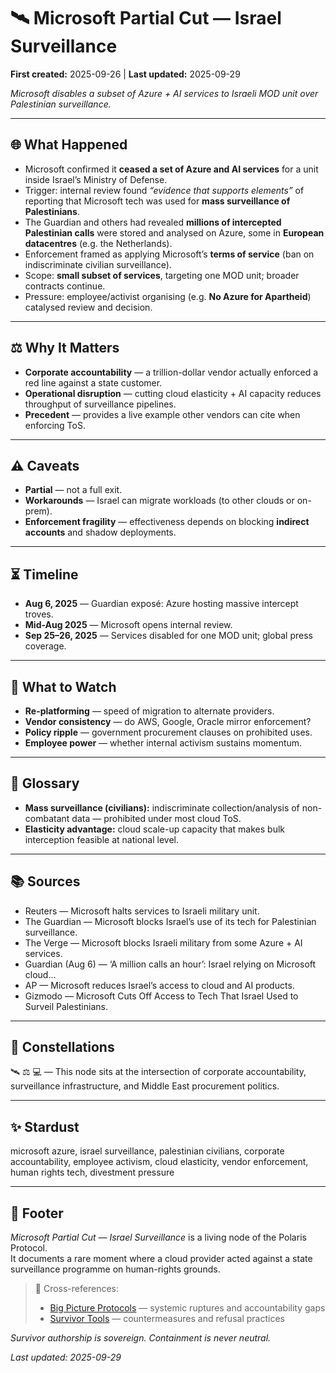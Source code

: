 # 🛰️ Microsoft Partial Cut — Israel Surveillance  

**First created:** 2025-09-26 | **Last updated:** 2025-09-29  

*Microsoft disables a subset of Azure + AI services to Israeli MOD unit over Palestinian surveillance.*  

---

## 🌐 What Happened  

- Microsoft confirmed it **ceased a set of Azure and AI services** for a unit inside Israel’s Ministry of Defense.  
- Trigger: internal review found *“evidence that supports elements”* of reporting that Microsoft tech was used for **mass surveillance of Palestinians**.  
- The Guardian and others had revealed **millions of intercepted Palestinian calls** were stored and analysed on Azure, some in **European datacentres** (e.g. the Netherlands).  
- Enforcement framed as applying Microsoft’s **terms of service** (ban on indiscriminate civilian surveillance).  
- Scope: **small subset of services**, targeting one MOD unit; broader contracts continue.  
- Pressure: employee/activist organising (e.g. **No Azure for Apartheid**) catalysed review and decision.  

---

## ⚖️ Why It Matters  

- **Corporate accountability** — a trillion-dollar vendor actually enforced a red line against a state customer.  
- **Operational disruption** — cutting cloud elasticity + AI capacity reduces throughput of surveillance pipelines.  
- **Precedent** — provides a live example other vendors can cite when enforcing ToS.  

---

## ⚠️ Caveats  

- **Partial** — not a full exit.  
- **Workarounds** — Israel can migrate workloads (to other clouds or on-prem).  
- **Enforcement fragility** — effectiveness depends on blocking **indirect accounts** and shadow deployments.  

---

## ⏳ Timeline  

- **Aug 6, 2025** — Guardian exposé: Azure hosting massive intercept troves.  
- **Mid-Aug 2025** — Microsoft opens internal review.  
- **Sep 25–26, 2025** — Services disabled for one MOD unit; global press coverage.  

---

## 🔮 What to Watch  

- **Re-platforming** — speed of migration to alternate providers.  
- **Vendor consistency** — do AWS, Google, Oracle mirror enforcement?  
- **Policy ripple** — government procurement clauses on prohibited uses.  
- **Employee power** — whether internal activism sustains momentum.  

---

## 📖 Glossary  

- **Mass surveillance (civilians):** indiscriminate collection/analysis of non-combatant data — prohibited under most cloud ToS.  
- **Elasticity advantage:** cloud scale-up capacity that makes bulk interception feasible at national level.  

---

## 📚 Sources  

- Reuters — Microsoft halts services to Israeli military unit.  
- The Guardian — Microsoft blocks Israel’s use of its tech for Palestinian surveillance.  
- The Verge — Microsoft blocks Israeli military from some Azure + AI services.  
- Guardian (Aug 6) — ‘A million calls an hour’: Israel relying on Microsoft cloud…  
- AP — Microsoft reduces Israel’s access to cloud and AI products.  
- Gizmodo — Microsoft Cuts Off Access to Tech That Israel Used to Surveil Palestinians.  

---

## 🌌 Constellations  

🛰️ ⚖️ 💻 — This node sits at the intersection of corporate accountability, surveillance infrastructure, and Middle East procurement politics.  

---

## ✨ Stardust  

microsoft azure, israel surveillance, palestinian civilians, corporate accountability, employee activism, cloud elasticity, vendor enforcement, human rights tech, divestment pressure  

---

## 🏮 Footer  

*Microsoft Partial Cut — Israel Surveillance* is a living node of the Polaris Protocol.  
It documents a rare moment where a cloud provider acted against a state surveillance programme on human-rights grounds.  

> 📡 Cross-references:  
> - [Big Picture Protocols](../Big_Picture_Protocols/) — systemic ruptures and accountability gaps  
> - [Survivor Tools](../Survivor_Tools/) — countermeasures and refusal practices  

*Survivor authorship is sovereign. Containment is never neutral.*  

_Last updated: 2025-09-29_  
